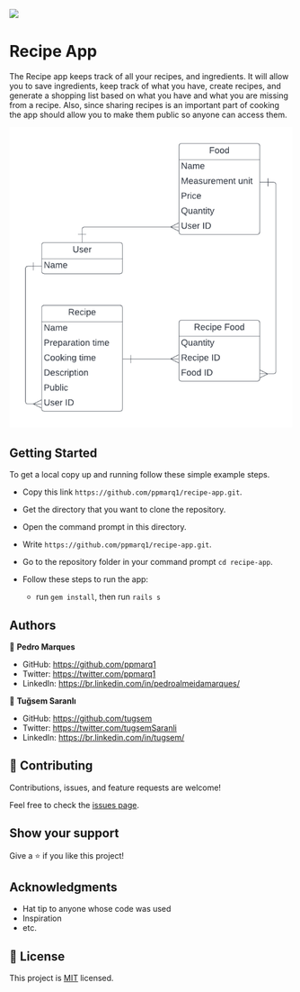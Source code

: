 ![](https://img.shields.io/badge/Microverse-blueviolet)

# Recipe App

The Recipe app keeps track of all your recipes, and ingredients. It will allow you to save ingredients, keep track of what you have, create recipes, and generate a shopping list based on what you have and what you are missing from a recipe. Also, since sharing recipes is an important part of cooking the app should allow you to make them public so anyone can access them.


  <img src='./app/assets/images/recipe_erd_2_members.png' alt=''>


## Getting Started
To get a local copy up and running follow these simple example steps.

- Copy this link `https://github.com/ppmarq1/recipe-app.git`.
- Get the directory that you want to clone the repository.
- Open the command prompt in this directory.
- Write `https://github.com/ppmarq1/recipe-app.git`.
- Go to the repository folder in your command prompt `cd recipe-app`.

- Follow these steps to run the app:
  - run `gem install`, then run `rails s`

## Authors

👤 **Pedro Marques**

- GitHub: https://github.com/ppmarq1
- Twitter: https://twitter.com/ppmarq1
- LinkedIn: https://br.linkedin.com/in/pedroalmeidamarques/

👤 **Tuğsem Saranlı**

- GitHub: https://github.com/tugsem
- Twitter: https://twitter.com/tugsemSaranli
- LinkedIn: https://br.linkedin.com/in/tugsem/

## 🤝 Contributing

Contributions, issues, and feature requests are welcome!

Feel free to check the [issues page](https://github.com/ppmarq1/recipe-app/issues).

## Show your support

Give a ⭐️ if you like this project!

## Acknowledgments

- Hat tip to anyone whose code was used
- Inspiration
- etc.

## 📝 License

This project is [MIT](./MIT.md) licensed.

